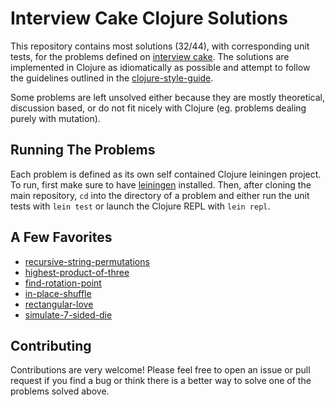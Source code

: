 # Interview Cake Clojure Solutions
This repository contains most solutions (32/44), with corresponding unit tests, for the problems defined on [interview cake](https://www.interviewcake.com). The solutions are implemented in Clojure as idiomatically as possible and attempt to follow the guidelines outlined in the [clojure-style-guide](https://github.com/bbatsov/clojure-style-guide).

Some problems are left unsolved either because they are mostly theoretical, discussion based, or do not fit nicely with Clojure (eg. problems dealing purely with mutation).

## Running The Problems
Each problem is defined as its own self contained Clojure leiningen project. To run, first make sure to have [leiningen](https://github.com/technomancy/leiningen) installed. Then, after cloning the main repository, `cd` into the directory of a problem and either run the unit tests with `lein test` or launch the Clojure REPL with `lein repl`.

## A Few Favorites
- [recursive-string-permutations](recursive-string-permutations/)
- [highest-product-of-three](highest-product-of-three/)
- [find-rotation-point](find-rotation-point/)
- [in-place-shuffle](in-place-shuffle/)
- [rectangular-love](rectangular-love/)
- [simulate-7-sided-die](simulate-7-sided-die/)

## Contributing
Contributions are very welcome! Please feel free to open an issue or pull request if you find a bug or think there is a better way to solve one of the problems solved above.
